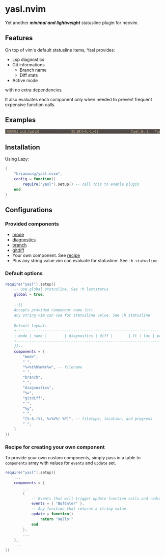 # yasl.nvim

Yet another ***minimal and lightweight*** statusline plugin for neovim.

## Features
On top of vim's default statusline items, Yasl provides:

- Lsp diagnostics
- Git informations 
    - Branch name
    - Diff stats
- Active mode

with no extra dependencies.

It also evaluates each component only when needed to prevent frequent expensive function calls.

## Examples
![screenshot of statusline](./examples/screenshot.png)

## Installation
Using Lazy:
```lua
{
    "brianaung/yasl.nvim",
    config = function()
        require("yasl").setup() -- call this to enable plugin
    end
}
```

## Configurations
### Provided components
- [mode](https://github.com/brianaung/yasl.nvim/blob/main/lua/yasl/builtins/mode.lua)
- [diagnostics](https://github.com/brianaung/yasl.nvim/blob/main/lua/yasl/builtins/diagnostics.lua)
- [branch](https://github.com/brianaung/yasl.nvim/blob/main/lua/yasl/builtins/branch.lua)
- [gitdiff](https://github.com/brianaung/yasl.nvim/blob/main/lua/yasl/builtins/gitdiff.lua)
- Your own component. See [recipe](#recipe-for-creating-your-own-component)
- Plus any string value vim can evaluate for statusline. See `:h statusline`.

### Default options
```lua
require("yasl").setup({
    -- Use global statusline. See :h laststatus
    global = true,

    --[[
    Accepts provided component name (or)
    any string vim can use for statusline value. See :h statusline

    Default layout:
    +---------------------------------------------------------------------+
    | mode | name |        | diagnostics | diff |       | ft | loc | prog |
    +---------------------------------------------------------------------+
    ]]--
	components = {
		"mode",
		" ",
		"%<%t%h%m%r%w", -- filename
		" ",
		"branch",
		" ",
		"diagnostics",
		"%=",
		"gitdiff",
		" ",
		"%y",
		" ",
		"[%-8.(%l, %c%V%) %P]", -- filetype, location, and progress
		" ",
	}
})
```

### Recipe for creating your own component
To provide your own custom components, simply pass in a table to `components` array
with values for `events` and `update` set.

```lua
require("yasl").setup({
    ...
    components = {
        ...
        {
            -- Events that will trigger update function calls and redraws the statusline.
            events = { "BufEnter" },
            -- Any function that returns a string value.
            update = function()
                return "Hello!"
            end
        },
        ...
    },
    ...
})
```
